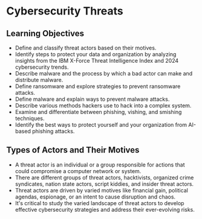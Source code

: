 # Cybersecurity Threats

## Learning Objectives
- Define and classify threat actors based on their motives.
- Identify steps to protect your data and organization by analyzing insights from the IBM X-Force Threat Intelligence Index and 2024 cybersecurity trends.
- Describe malware and the process by which a bad actor can make and distribute malware.
- Define ransomware and explore strategies to prevent ransomware attacks.
- Define malware and explain ways to prevent malware attacks.
- Describe various methods hackers use to hack into a complex system.
- Examine and differentiate between phishing, vishing, and smishing techniques.
- Identify the best ways to protect yourself and your organization from AI-based phishing attacks.

## Types of Actors and Their Motives
- A threat actor is an individual or a group responsible for actions that could compromise a computer network or system.
- There are different groups of threat actors, hacktivists, organized crime syndicates, nation state actors, script kiddies, and insider threat actors.
- Threat actors are driven by varied motives like financial gain, political agendas, espionage, or an intent to cause disruption and chaos.
- It's critical to study the varied landscape of threat actors to develop effective cybersecurity strategies and address their ever-evolving risks.
